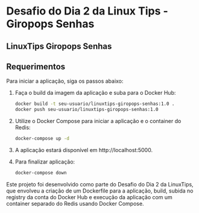 # Desafio do Dia 2 da Linux Tips - Giropops Senhas
## LinuxTips Giropops Senhas

## Requerimentos
Para iniciar a aplicação, siga os passos abaixo:

1. Faça o build da imagem da aplicação e suba para o Docker Hub:
    ```bash
    docker build -t seu-usuario/linuxtips-giropops-senhas:1.0 .
    docker push seu-usuario/linuxtips-giropops-senhas:1.0

2. Utilize o Docker Compose para iniciar a aplicação e o container do Redis:
    ```bash
    docker-compose up -d
    ```

3. A aplicação estará disponível em http://localhost:5000.

4. Para finalizar aplicação:
    ```bash
    docker-compose down
    ```
Este projeto foi desenvolvido como parte do Desafio do Dia 2 da LinuxTips, que envolveu a criação de um Dockerfile para a aplicação, build, subida no registry da conta do Docker Hub e execução da aplicação com um container separado do Redis usando Docker Compose.
